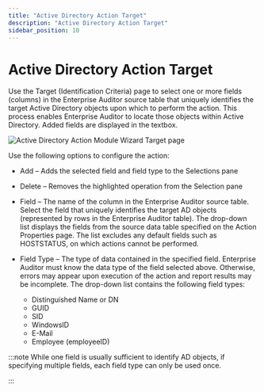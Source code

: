 ```yaml
---
title: "Active Directory Action Target"
description: "Active Directory Action Target"
sidebar_position: 10
---
```


# Active Directory Action Target

Use the Target (Identification Criteria) page to select one or more fields (columns) in the
Enterprise Auditor source table that uniquely identifies the target Active Directory objects upon
which to perform the action. This process enables Enterprise Auditor to locate those objects within
Active Directory. Added fields are displayed in the textbox.

![Active Directory Action Module Wizard Target page](/img/product_docs/accessanalyzer/11.6/admin/action/activedirectory/target.webp)

Use the following options to configure the action:

- Add – Adds the selected field and field type to the Selections pane
- Delete – Removes the highlighted operation from the Selection pane
- Field – The name of the column in the Enterprise Auditor source table. Select the field that
  uniquely identifies the target AD objects (represented by rows in the Enterprise Auditor table).
  The drop-down list displays the fields from the source data table specified on the Action
  Properties page. The list excludes any default fields such as HOSTSTATUS, on which actions cannot
  be performed.
- Field Type – The type of data contained in the specified field. Enterprise Auditor must know the
  data type of the field selected above. Otherwise, errors may appear upon execution of the action
  and report results may be incomplete. The drop-down list contains the following field types:

    - Distinguished Name or DN
    - GUID
    - SID
    - WindowsID
    - E-Mail
    - Employee (employeeID)

:::note
While one field is usually sufficient to identify AD objects, if specifying multiple
fields, each field type can only be used once.

:::
